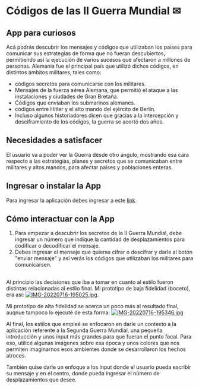 # Códigos de las II Guerra Mundial ✉
## App para curiosos



Acá podrás descubrir los mensajes y códigos que utilizaban los países para comunicar sus estrategias de forma que no fueran descubiertos, permitiendo así la ejecución de varios sucesos que afectaron a millones de personas. 
Alemania fue el principal país que utilizó dichos códigos, en distintos ámbitos militares, tales como: 

-  códigos secretos para comunicarse con los militares.
- Mensajes de la fuerza aérea Alemana, que permitió el ataque a las instalaciones y ciudades de Gran Bretaña.
- Códigos que enviaban los submarinos alemanes.
- códigos entre Hitler y el alto mando del ejército de Berlín.
- Incluso algunos historiadores dicen que gracias a la intercepción y desciframiento de los códigos, la guerra se acortó dos años.

## Necesidades a satisfacer

El usuario va a poder ver la Guerra desde otro ángulo, mostrando esa cara respecto a las estrategias, planes y secretos que se comunicaban entre militares y altos mandos, para afectar países y poblaciones enteras.

## Ingresar o instalar  la App

Para ingresar la aplicación debes ingresar a este [link](https://1531nana.github.io/BOG005-cipher/src/index.html) 

## Cómo interactuar con la App
1. Para empezar a descubrir los secretos de la II Guerra Mundial, debe ingresar un número que indique la cantidad de desplazamientos para codificar o decodificar el mensaje.
2. Debes ingresar el mensaje que quieras cifrar o descifrar y darle al botón "enviar mensaje" y así verás los códigos que utilizaban los militares para comunicarsen.


## 
Al principio las decisiones que iba a tomar en cuanto al estilo fueron distintas relacionadas al estilo final. Mi prototipo de baja fidelidad (boceto), era así: [![IMG-20220716-195025.jpg](https://i.postimg.cc/wvytSbyH/IMG-20220716-195025.jpg)](https://postimg.cc/zbNXh7FP).

Mi prototipo de alta fidelidad se acerca un poco más al resultado final, auqnue tampoco lo ejecuté de esta forma: [![IMG-20220716-195346.jpg](https://i.postimg.cc/rwjQmzhs/IMG-20220716-195346.jpg)](https://postimg.cc/ts1hvRGG)

Al final, los estilos que empleé se enfocaron en darle un contexto a la aplicación referente  a la Segunda Guerra Mundial, una pequeña introducción y unos ínput más grandes para que fueran el punto focal. Para eso, utilicé algunas imágenes sobre esa época y unos colores que nos permiten imaginarnos esos ambientes donde se desarrollaron los hechos atroces.

También quise darle un enfoque a los ínput donde el usuario pueda escribir su mensaje y en el centro, donde pueda ingresar el número de desplazamientos que desee.